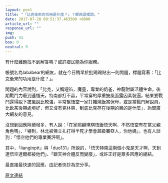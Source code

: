 ```yaml
---
layout: post
title: "「比克後來的功用是什麼？」？鄉民這樣說。"
date: 2017-07-28 09:51:37.463500 +0800
article_url: ""
response_url: ""
img: 
push: 41
boo: 0
neutral: 9
---
```


有什麼難題找不到解答嗎？或許鄉民能為你服務。

帳號名為lababear的網友，就在今日稍早於批踢踢貼出一則問題，標題寫著：「比克後來的功用是什麼？」。

問題的內容說到，「比克，又稱短笛，魔童，專業的奶爸，神龍附屬活體生命，後期戰鬥力廢到連悟天，特南都打不贏，平常穿的厚重披風面露因素裝逼，結果要戰鬥還得脫下披風說比較強，平常幫悟空一家打雜燒飯當保母，或是當戰鬥解說員，比飲茶後期處境好，但又沒有克林爽，到底比克存在後期的目的是什麼」，詢問廣大網友的意見。

沒想到回應陸續增多，有人說：「在家照顧琪琪悟飯悟天啊，不然悟空有在當父親角色嗎」、「嚇到，林北被佛立扎打得半死才學會超級賽亞人，你他媽」，也有人談到：「悟空他們的專業賽評啊」。

其中，「lianginptt」與「duo131」所說的，「悟天特南這兩個小鬼是天才啊，天到連悟空達爾都被他們」、「跟天神合體反而變廢」，或許正好是眾多回應的總結。

最直接最快速的回應，由記者快抄為您分享。

<a href = "https://www.ptt.cc/bbs/Gossiping/M.1501177189.A.3CB.html">原文連結</a>

